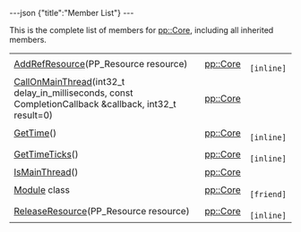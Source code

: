 ---json {"title":"Member List"} ---

This is the complete list of members for <a href="/docs/native-client/pepper_stable/cpp/classpp_1_1_core/" class="el">pp::Core</a>, including all inherited members.

<table><tbody><tr class="odd"><td><a href="/docs/native-client/pepper_stable/cpp/classpp_1_1_core#a09c663df7fcb527b3e5e71ea07531899" class="el">AddRefResource</a>(PP_Resource resource)</td><td><a href="/docs/native-client/pepper_stable/cpp/classpp_1_1_core/" class="el">pp::Core</a></td><td><code> [inline]</code></td></tr><tr class="even"><td><a href="/docs/native-client/pepper_stable/cpp/classpp_1_1_core#af20d1f92600f588bc74115fcbd17a1c7" class="el">CallOnMainThread</a>(int32_t delay_in_milliseconds, const CompletionCallback &amp;callback, int32_t result=0)</td><td><a href="/docs/native-client/pepper_stable/cpp/classpp_1_1_core/" class="el">pp::Core</a></td><td></td></tr><tr class="odd"><td><a href="/docs/native-client/pepper_stable/cpp/classpp_1_1_core#a8c7991d43fc5b4fce51095ad7dccaec1" class="el">GetTime</a>()</td><td><a href="/docs/native-client/pepper_stable/cpp/classpp_1_1_core/" class="el">pp::Core</a></td><td><code> [inline]</code></td></tr><tr class="even"><td><a href="/docs/native-client/pepper_stable/cpp/classpp_1_1_core#ae80748da9fe60f2b83fbf3e18978f86f" class="el">GetTimeTicks</a>()</td><td><a href="/docs/native-client/pepper_stable/cpp/classpp_1_1_core/" class="el">pp::Core</a></td><td><code> [inline]</code></td></tr><tr class="odd"><td><a href="/docs/native-client/pepper_stable/cpp/classpp_1_1_core#a052082be868f24d1f1807afa4eb7e7e4" class="el">IsMainThread</a>()</td><td><a href="/docs/native-client/pepper_stable/cpp/classpp_1_1_core/" class="el">pp::Core</a></td><td></td></tr><tr class="even"><td><a href="/docs/native-client/pepper_stable/cpp/classpp_1_1_core#a21f639900c480510650969df9c74d17d" class="el">Module</a> class</td><td><a href="/docs/native-client/pepper_stable/cpp/classpp_1_1_core/" class="el">pp::Core</a></td><td><code> [friend]</code></td></tr><tr class="odd"><td><a href="/docs/native-client/pepper_stable/cpp/classpp_1_1_core#a5fd1b4530d9f01ebf3c50115238a8195" class="el">ReleaseResource</a>(PP_Resource resource)</td><td><a href="/docs/native-client/pepper_stable/cpp/classpp_1_1_core/" class="el">pp::Core</a></td><td><code> [inline]</code></td></tr></tbody></table>
